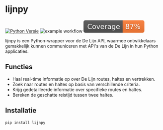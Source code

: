 # lijnpy

[![Python Versie](https://img.shields.io/badge/python-3.12%20-blue)](https://www.python.org/downloads/)
![example workflow](https://github.com/IliasIB/lijnpy/actions/workflows/main.yml/badge.svg)
![Coverage](https://raw.githubusercontent.com/IliasIB/lijnpy/python-coverage-comment-action-data/badge.svg)

lijnpy is een Python-wrapper voor de De Lijn API, waarmee ontwikkelaars gemakkelijk kunnen communiceren met API's van de De Lijn in hun Python applicaties.

## Functies

- Haal real-time informatie op over De Lijn routes, haltes en vertrekken.
- Zoek naar routes en haltes op basis van verschillende criteria.
- Krijg gedetailleerde informatie over specifieke routes en haltes.
- Bereken de geschatte reistijd tussen twee haltes.

## Installatie

```sh
pip install lijnpy
```




